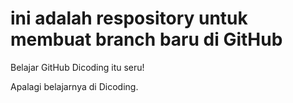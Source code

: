 # ini adalah respository untuk membuat branch baru di GitHub
Belajar GitHub Dicoding itu seru!

Apalagi belajarnya di Dicoding.
